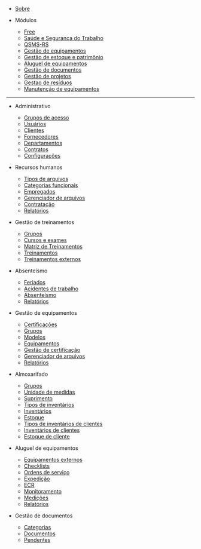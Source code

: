 - [Sobre](?id=sobre)

- Módulos

  - [Free](packs/free.md)
  - [Saúde e Segurança do Trabalho](packs/occupational_health_and_safety.md)
  - [QSMS-RS](packs/qsms-rs.md)
  - [Gestão de equipamentos](packs/equipment-management.md)
  - [Gestão de estoque e patrimônio](packs/inventory-and-asset-management.md)
  - [Aluguel de equipamentos](packs/rental.md)
  - [Gestão de documentos](packs/documents-management.md)
  - [Gestão de projetos](packs/project-management.md)
  - [Gestao de resíduos](packs/waste_management.md)
  - [Manutenção de equipamentos](packs/equipment-maintenance.md)

---

- Administrativo

  - [Grupos de acesso](modules/administrative/access-groups.md)
  - [Usuários](modules/administrative/users.md)
  - [Clientes](modules/administrative/customers.md)
  - [Fornecedores](modules/administrative/vendors.md)
  - [Departamentos](modules/administrative/departments.md)
  - [Contratos](modules/administrative/contracts.md)
  - [Configurações](modules/administrative/settings.md)

- Recursos humanos

  - [Tipos de arquivos](modules/human-resources/category-files)
  - [Categorias funcionais](modules/human-resources/roles)
  - [Empregados](modules/human-resources/employees)
  - [Gerenciador de arquivos](modules/human-resources/file-manager)
  - [Contratação](modules/human-resources/hirings)
  - [Relatórios](modules/human-resources/reports)

- Gestão de treinamentos

  - [Grupos](modules/training-management/groups.md)
  - [Cursos e exames](modules/training-management/courses.md)
  - [Matriz de Treinamentos](modules/training-management/training-matrix.md)
  - [Treinamentos](modules/training-management/trainings.md)
  - [Treinamentos externos](modules/training-management/external-training.md)

- Absenteísmo

  - [Feriados](modules/qhsa/holidays.md)
  - [Acidentes de trabalho](modules/qhsa/work-accidents.md)
  - [Absenteísmo](modules/qhsa/absenteeism.md)
  - [Relatórios](modules/qhsa/reports.md)

- Gestão de equipamentos

  - [Certificações](modules/equipment-management/certifications.md)
  - [Grupos](modules/equipment-management/groups.md)
  - [Modelos](modules/equipment-management/models.md)
  - [Equipamentos](modules/equipment-management/equipments.md)
  - [Gestão de certificação](modules/equipment-management/certification-management.md)
  - [Gerenciador de arquivos](modules/equipment-management/file-manager)
  - [Relatórios](modules/equipment-management/reports.md)

- Almoxarifado

  - [Grupos](modules/warehouse/groups.md)
  - [Unidade de medidas](modules/warehouse/measurement-units.md)
  - [Suprimento](modules/warehouse/supplies.md)
  - [Tipos de inventários](modules/warehouse/inventory-types.md)
  - [Inventários](modules/warehouse/inventory.md)
  - [Estoque](modules/warehouse/stock.md)
  - [Tipos de inventários de clientes](modules/warehouse/customer-inventory-types.md)
  - [Inventários de clientes](modules/warehouse/customer-inventory.md)
  - [Estoque de cliente](modules/warehouse/customer-stock)

- Aluguel de equipamentos

  - [Equipamentos externos](modules/rental/external-equipments.md)
  - [Checklists](modules/rental/checklist.md)
  - [Ordens de serviço](modules/rental/service-orders.md)
  - [Expedição](modules/rental/expeditions.md)
  - [ECR](modules/rental/ecr.md)
  - [Monitoramento](modules/rental/monitoring.md)
  - [Medições](modules/rental/measurements.md)
  - [Relatórios](modules/rental/reports.md)

- Gestão de documentos
  - [Categorias](modules/equipment-management/categories.md)
  - [Documentos](modules/equipment-management/files.md)
  - [Pendentes](modules/equipment-management/pendings.md)
